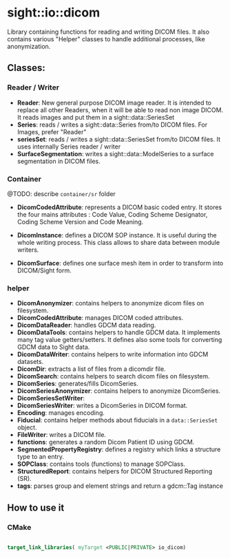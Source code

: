 # sight::io::dicom

Library containing functions for reading and writing DICOM files. It also contains various "Helper" classes to handle additional processes, like anonymization.

## Classes:

### Reader / Writer

- **Reader**: New general purpose DICOM image reader. It is intended to replace all other Readers, when it will be able
              to read non image DICOM. It reads images and put them in a sight::data::SeriesSet
- **Series**: reads / writes a sight::data::Series from/to DICOM files. For Images, prefer "Reader"
- **seriesSet**: reads / writes a sight::data::SeriesSet from/to DICOM files. It uses internally Series reader / writer
- **SurfaceSegmentation**: writes a sight::data::ModelSeries to a surface segmentation in DICOM files.

### Container

@TODO: describe `container/sr` folder

- **DicomCodedAttribute**: represents a DICOM basic coded entry.
  It stores the four mains attributes : Code Value, Coding Scheme Designator, Coding Scheme Version and Code Meaning.

- **DicomInstance**: defines a DICOM SOP instance. It is useful during the whole writing process.
  This class allows to share data between module writers.

- **DicomSurface**: defines one surface mesh item in order to transform into DICOM/Sight form.

### helper
- **DicomAnonymizer**: contains helpers to anonymize dicom files on filesystem.
- **DicomCodedAttribute**: manages DICOM coded attributes.
- **DicomDataReader**: handles GDCM data reading.
- **DicomDataTools**: contains helpers to handle GDCM data.
  It implements many tag value getters/setters.
  It defines also some tools for converting GDCM data to Sight data.
- **DicomDataWriter**: contains helpers to write information into GDCM datasets.
- **DicomDir**: extracts a list of files from a dicomdir file.
- **DicomSearch**: contains helpers to search dicom files on filesystem.
- **DicomSeries**: generates/fills DicomSeries.
- **DicomSeriesAnonymizer**: contains helpers to anonymize DicomSeries.
- **DicomSeriesSetWriter**:
- **DicomSeriesWriter**: writes a DicomSeries in DICOM format.
- **Encoding**: manages encoding.
- **Fiducial**: contains helper methods about fiducials in a `data::SeriesSet` object.
- **FileWriter**: writes a DICOM file.
- **functions**: generates a random Dicom Patient ID using GDCM.
- **SegmentedPropertyRegistry**: defines a registry which links a structure type to an entry.
- **SOPClass**: contains tools (functions) to manage SOPClass.
- **StructuredReport**: contains helpers for DICOM Structured Reporting (SR).
- **tags**: parses group and element strings and return a gdcm::Tag instance

## How to use it

### CMake

```cmake

target_link_libraries( myTarget <PUBLIC|PRIVATE> io_dicom)

```

